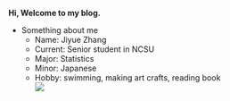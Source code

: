 
**Hi, Welcome to my blog.** 
* Something about me  
    + Name: Jiyue Zhang
    + Current: Senior student in NCSU
    + Major: Statistics
    + Minor: Japanese
    + Hobby: swimming, making art crafts, reading book  
![](/C:/Users/LAILA/Desktop/1112.png)


